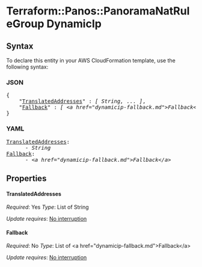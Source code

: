 # Terraform::Panos::PanoramaNatRuleGroup DynamicIp

## Syntax

To declare this entity in your AWS CloudFormation template, use the following syntax:

### JSON

<pre>
{
    "<a href="#translatedaddresses" title="TranslatedAddresses">TranslatedAddresses</a>" : <i>[ String, ... ]</i>,
    "<a href="#fallback" title="Fallback">Fallback</a>" : <i>[ &lt;a href=&#34;dynamicip-fallback.md&#34;&gt;Fallback&lt;/a&gt;, ... ]</i>
}
</pre>

### YAML

<pre>
<a href="#translatedaddresses" title="TranslatedAddresses">TranslatedAddresses</a>: <i>
      - String</i>
<a href="#fallback" title="Fallback">Fallback</a>: <i>
      - &lt;a href=&#34;dynamicip-fallback.md&#34;&gt;Fallback&lt;/a&gt;</i>
</pre>

## Properties

#### TranslatedAddresses

_Required_: Yes
_Type_: List of String

_Update requires_: [No interruption](https://docs.aws.amazon.com/AWSCloudFormation/latest/UserGuide/using-cfn-updating-stacks-update-behaviors.html#update-no-interrupt)

#### Fallback

_Required_: No
_Type_: List of &lt;a href=&#34;dynamicip-fallback.md&#34;&gt;Fallback&lt;/a&gt;

_Update requires_: [No interruption](https://docs.aws.amazon.com/AWSCloudFormation/latest/UserGuide/using-cfn-updating-stacks-update-behaviors.html#update-no-interrupt)

